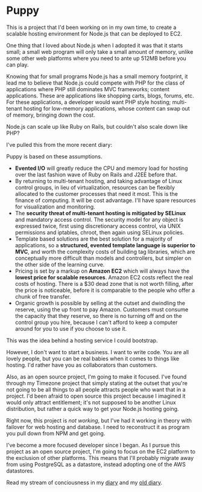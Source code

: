 # Puppy

This is a project that I'd been working on in my own time, to create a scalable
hosting environment for Node.js that can be deployed to EC2.

One thing that I loved about Node.js when I adopted it was that it starts small;
a small web program will only take a small amount of memory, unlike some other
web platforms where you need to ante up 512MB before you can play.

Knowing that for small programs Node.js has a small memory footprint, it lead me
to believe that Node.js could compete with PHP for the class of applications
where PHP still dominates MVC frameworks; content applications. These are
applications like shopping carts, blogs, forums, etc. For these applications, a
developer would want PHP style hosting; multi-tenant hosting for low-memory
applications, whose content can swap out of memory, bringing down the cost.

Node.js can scale up like Ruby on Rails, but couldn't also scale down like PHP?

I've pulled this from the more recent diary:

Puppy is based on these assumptions.

 * **Evented I/O** will greatly reduce the CPU and memory load for hosting over
   the last fashion wave of Ruby on Rails and J2EE before that.
 * By returning to multi-tenant hosting, and taking advantage of Linux control
   groups, in lieu of virtualization, resources can be flexibly allocated to the
   customer processes that need it most. This is the finance of computing. It
   will be cost advantage. I'll have spare resources for visualization and
   monitoring.
 * The **security threat of multi-tenant hosting is mitigated by SELinux** and
   mandatory access control. The security model for any object is expressed
   twice, first using discretionary access control, via UNIX permissions and
   iptables, chroot, then again using SELinux policies.
 * Template based solutions are the best solution for a majority of
   applications, so a **structured, evented template language is superior to
   MVC**, and worth the complexity costs of building tag libraries, which are
   conceptually more difficult than models and controllers, but simpler on the
   other side of the learning curve.
 * Pricing is set by a markup on **Amazon EC2** which will always have the
   **lowest price for scalable resources**. Amazon EC2 costs reflect the real
   costs of hosting. There is a $30 dead zone that is not worth filling, after
   the price is noticeable, before it is comparable to the people who offer a
   chunk of free transfer.
 * Organic growth is possible by selling at the outset and dwindling the
   reserve, using the up front to pay Amazon. Customers must consume the
   capacity that they reserve, so there is no turning off and on the control
   group you hire, because I can't afford to keep a computer around for you to
   use if you choose to use it.

This was the idea behind a hosting service I could bootstrap.

However, I don't want to start a business. I want to write code. You are all
lovely people, but you can be real babies when it comes to things like hosting.
I'd rather have you as collaborators than customers.

Also, as an open source project, I'm going to make it focused. I've found
through my Timezone project that simply stating at the outset that you're not
going to be all things to all people attracts people who want that in a project.
I'd been afraid to open source this project because I imagined it would only
attract entitlement; it's not supposed to be another Linux distribution, but
rather a quick way to get your Node.js hosting going.

Right now, this project is *not working*, but I've had it working in theory with
failover for web hosting and database. I need to reconstruct it as program you
pull down from NPM and get going.

I've become a more focused developer since I began. As I pursue this project as
an open source project, I'm going to focus on the EC2 platform to the exclusion
of other platforms. This means that I'll probably migrate away from using
PostgreSQL as a datastore, instead adopting one of the AWS datastores.

Read my stream of conciousness in my
[diary](https://github.com/bigeasy/puppy/blob/master/diary.md) and my [old
diary](https://github.com/bigeasy/puppy/blob/master/diary-old.md).
